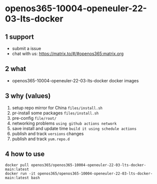 # openos365-10004-openeuler-22-03-lts-docker


## 1 support

* submit a issue
* chat with us: https://matrix.to/#/#openos365:matrix.org

## 2 what

* openos365-10004-openeuler-22-03-lts-docker docker images
  
## 3 why (values)

1. setup repo mirror for China `files/install.sh`
1. pr-install some packages `files/install.sh`
1. pre-config `file/root/`
1. networking problems `using github actions network`
1. save install and update time `build it using schedule actions`
1. publish and track `versions` changes
1. publish and track `yum.repo.d`

## 4 how to use

```
docker pull openos365/openos365-10004-openeuler-22-03-lts-docker-main:latest
docker run -it openos365/openos365-10004-openeuler-22-03-lts-docker-main:latest bash
```

